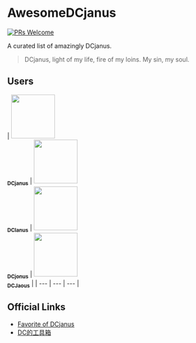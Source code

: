 # AwesomeDCjanus

 [![PRs Welcome](https://img.shields.io/badge/PRs-welcome-brightgreen.svg?style=flat-square)](http://makeapullrequest.com) 

A curated list of amazingly DCjanus.

> DCjanus, light of my life, fire of my loins. My sin, my soul.

## Users

| [<img src="https://avatars0.githubusercontent.com/u/15802727?s=460&v=4" width="100px;"/><br /><sub><b>DCjanus</b></sub>](https://github.com/DCjanus) | 
[<img src="https://avatars1.githubusercontent.com/u/41549259?s=460&v=4" width="100px;"/><br /><sub><b>DCIanus</b></sub>](https://github.com/DCIanus) | 
[<img src="https://avatars1.githubusercontent.com/u/46739428?s=460&v=4" width="100px;"/><br /><sub><b>DCjonus</b></sub>](https://github.com/DCjonus) |
[<img src="https://avatars3.githubusercontent.com/u/46744612?s=460&v=4" width="100px;"/><br /><sub><b>DCJaous</b></sub>](https://github.com/DCJaous) |
| --- | --- | --- |

## Official Links

- [Favorite of DCjanus](https://t.me/favorites_of_dcjanus)
- [DC的工具箱](https://blog.dcjanus.com/)
